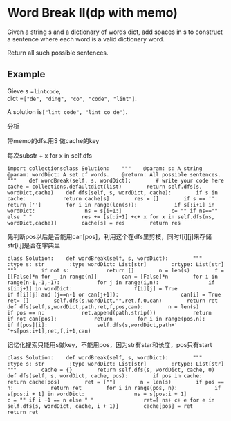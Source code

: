 # Word Break II\(dp with memo\)

Given a string s and a dictionary of words dict, add spaces in s to construct a sentence where each word is a valid dictionary word.

Return all such possible sentences.

## Example

Gieve s =`lintcode`,  
dict =`["de", "ding", "co", "code", "lint"]`.

A solution is`["lint code", "lint co de"]`.

分析

带memo的dfs.用S 做cache的key

每次substr + x for x in self.dfs

```text
import collectionsclass Solution:    """    @param: s: A string    @param: wordDict: A set of words.    @return: All possible sentences.    """    def wordBreak(self, s, wordDict):        # write your code here        cache = collections.defaultdict(list)        return self.dfs(s, wordDict,cache)    def dfs(self, s, wordDict, cache):        if s in cache:            return cache[s]        res = []        if s == '':            return ['']        for i in range(len(s)):            if s[:i+1] in wordDict:                ns = s[i+1:]                c= "" if ns=="" else " "                res += [s[:i+1] +c+ x for x in self.dfs(ns, wordDict,cache)]        cache[s] = res        return res
```

先判断pos以后是否能用can\[pos\]，利用这个在dfs里剪枝，同时f\[i\]\[j\]来存储str\[i,j\]是否在字典里

```text
class Solution:    def wordBreak(self, s, wordDict):        """        :type s: str        :type wordDict: List[str]        :rtype: List[str]        """        if not s:            return []        n = len(s)        f = [[False]*n for _ in range(n)]        can = [False]*n        for i in range(n-1,-1,-1):            for j in range(i,n):                if s[i:j+1] in wordDict:                    f[i][j] = True                if f[i][j] and (j==n-1 or can[j+1]):                    can[i] = True        ret= []        self.dfs(s,wordDict,"",ret,f,0,can)        return ret    def dfs(self,s,wordDict,path,ret,f,pos,can):        n = len(s)        if pos == n:            ret.append(path.strip())            return        if not can[pos]:            return        for i in range(pos,n):            if f[pos][i]:                self.dfs(s,wordDict,path+' '+s[pos:i+1],ret,f,i+1,can)
```

记忆化搜索只能用s做key，不能用pos，因为str有star和长度，pos只有start

```text
class Solution:    def wordBreak(self, s, wordDict):        """        :type s: str        :type wordDict: List[str]        :rtype: List[str]        """        cache = {}        return self.dfs(s, wordDict, cache, 0)    def dfs(self, s, wordDict, cache, pos):        if pos in cache:            return cache[pos]        ret = [""]        n = len(s)        if pos == n:            return ret        for i in range(pos, n):            if s[pos:i + 1] in wordDict:                ns = s[pos:i + 1]                c = "" if i +1 == n else " "                ret=[ ns+ c+ e for e in self.dfs(s, wordDict, cache, i + 1)]        cache[pos] = ret        return ret
```

